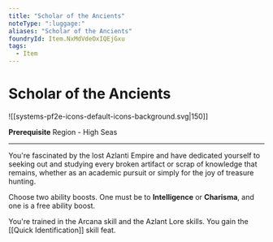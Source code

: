 ```yaml
---
title: "Scholar of the Ancients"
noteType: ":luggage:"
aliases: "Scholar of the Ancients"
foundryId: Item.NxMdVdeOxIQEjGxu
tags:
  - Item
---
```


# Scholar of the Ancients
![[systems-pf2e-icons-default-icons-background.svg|150]]

**Prerequisite** Region - High Seas

* * *

You're fascinated by the lost Azlanti Empire and have dedicated yourself to seeking out and studying every broken artifact or scrap of knowledge that remains, whether as an academic pursuit or simply for the joy of treasure hunting.

Choose two ability boosts. One must be to **Intelligence** or **Charisma**, and one is a free ability boost.

You're trained in the Arcana skill and the Azlant Lore skills. You gain the [[Quick Identification]] skill feat.
